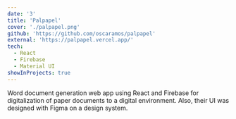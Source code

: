 ```yaml
---
date: '3'
title: 'Palpapel'
cover: './palpapel.png'
github: 'https://github.com/oscaramos/palpapel'
external: 'https://palpapel.vercel.app/'
tech:
  - React
  - Firebase
  - Material UI
showInProjects: true
---
```


Word document generation web app using React and Firebase for digitalization of paper documents to a digital environment. Also, their UI was designed with Figma on a design system.
